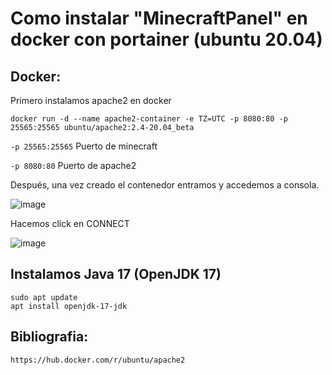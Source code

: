 # Como instalar "MinecraftPanel" en docker con portainer (ubuntu 20.04)

## Docker:

Primero instalamos apache2 en docker

```
docker run -d --name apache2-container -e TZ=UTC -p 8080:80 -p 25565:25565 ubuntu/apache2:2.4-20.04_beta
```


`-p 25565:25565` Puerto de minecraft

`-p 8080:80` Puerto de apache2

Después, una vez creado el contenedor entramos y accedemos a consola.

![image](https://user-images.githubusercontent.com/25081670/146308996-553bd2b6-a9f7-4554-8a16-fca77aa1c8ab.png)

Hacemos click en CONNECT

![image](https://user-images.githubusercontent.com/25081670/146309159-7bab7285-3059-4137-b94d-fd0ff0542b25.png)

## Instalamos Java 17 (OpenJDK 17)

```
sudo apt update
apt install openjdk-17-jdk
```









## Bibliografia:

`https://hub.docker.com/r/ubuntu/apache2`
